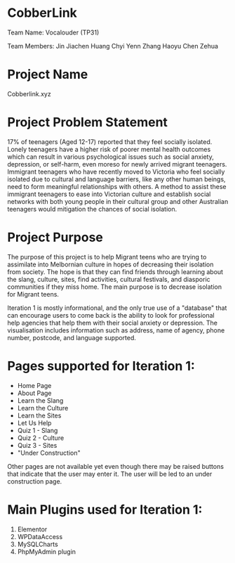 # CobberLink
Team Name: Vocalouder (TP31)

Team Members: 
Jin Jiachen
Huang Chyi Yenn
Zhang Haoyu
Chen Zehua

# Project Name
Cobberlink.xyz 

# Project Problem Statement
17% of teenagers (Aged 12-17) reported that they feel socially isolated. Lonely teenagers have a higher risk of poorer mental health outcomes which can result in various psychological issues such as social anxiety, depression, or self-harm, even moreso for newly arrived migrant teenagers. Immigrant teenagers who have recently moved to Victoria who feel socially isolated due to cultural and language barriers, like any other human beings, need to form meaningful relationships with others. A method to assist these immigrant teenagers to ease into Victorian culture and establish social networks with both young people in their cultural group and other Australian teenagers would mitigation the chances of social isolation.

# Project Purpose 
The purpose of this project is to help Migrant teens who are trying to assimilate into Melbornian culture in hopes of decreasing their isolation from society. The hope is that they can find friends through learning about the slang, culture, sites, find activities, cultural festivals, and diasporic communities if they miss home. The main purpose is to decrease isolation for Migrant teens.

Iteration 1 is mostly informational, and the only true use of a "database" that can encourage users to come back is the ability to look for professional help agencies that help them with their social anxiety or depression. The visualisation includes information such as address, name of agency, phone number, postcode, and language supported.

# Pages supported for Iteration 1:
- Home Page
- About Page
- Learn the Slang
- Learn the Culture
- Learn the Sites
- Let Us Help
- Quiz 1 - Slang
- Quiz 2 - Culture
- Quiz 3 - Sites
- "Under Construction"

Other pages are not available yet even though there may be raised buttons that indicate that the user may enter it. The user will be led to an under construction page.

# Main Plugins used for Iteration 1:
1. Elementor
2. WPDataAccess
3. MySQLCharts
4. PhpMyAdmin plugin
